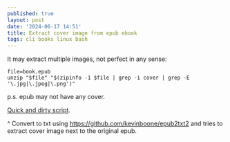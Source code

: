 ```yaml
---
published: true
layout: post
date: '2024-06-17 14:51'
title: Extract cover image from epub ebook
tags: cli books linux bash 
---
```

It may extract multiple images, not perfect in any sense:

    file=book.epub
    unzip "$file" "$(zipinfo -1 $file | grep -i cover | grep -E '\.jpg|\.jpeg|\.png')"

p.s. epub may not have any cover.

[Quick and dirty script](https://raw.githubusercontent.com/brontosaurusrex/bucentaur/master/.experiments/bin/epub2txtMany).

^ Convert to txt using https://github.com/kevinboone/epub2txt2 and tries to extract cover image next to the original epub.